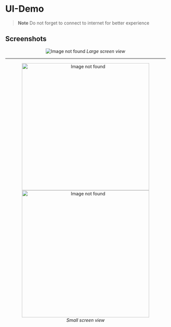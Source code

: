# UI-Demo

> **Note**
> Do not forget to connect to internet for better experience

## Screenshots

<p align="center">
  <img src="https://user-images.githubusercontent.com/124888034/221133102-e014758c-79e7-41c1-8fd3-0bd2d6fcc76a.png" alt="Image not found"/>
  <em>Large screen view</em>
</p>

---

<p align="center">
  <img src="https://user-images.githubusercontent.com/124888034/221146573-cfc1c57b-3f70-4d1f-8512-5dd8ef0c1f30.png" alt="Image not found" width="400px"/>
  <img src="https://user-images.githubusercontent.com/124888034/221158123-03da1caa-a6a9-44b4-9890-b7efa8639088.png" alt="Image not found" width="400px"/><br>
  <em>Small screen view</em>
</p>
